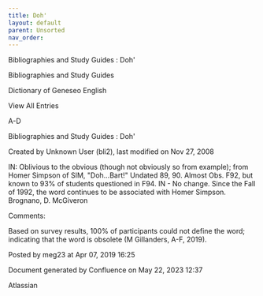 ```yaml
---
title: Doh'
layout: default
parent: Unsorted
nav_order:
---
```


Bibliographies and Study Guides : Doh'

Bibliographies and Study Guides

Dictionary of Geneseo English

View All Entries

A-D

Bibliographies and Study Guides : Doh'

Created by  Unknown User (bli2), last modified on Nov 27, 2008

IN: Oblivious to the obvious (though not obviously so from example); from Homer Simpson of SIM, &quot;Doh...Bart!&quot; Undated 89, 90. Almost Obs. F92, but known to 93% of students questioned in F94. IN - No change. Since the Fall of 1992, the word continues to be associated with Homer Simpson. Brognano, D. McGiveron

Comments:

Based on survey results, 100% of participants could not define the word; indicating that the word is obsolete (M Gillanders, A-F, 2019).

Posted by meg23 at Apr 07, 2019 16:25

Document generated by Confluence on May 22, 2023 12:37

Atlassian
